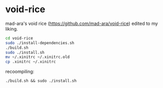 # void-rice

mad-ara's void rice (https://github.com/mad-ara/void-rice) edited to my liking.
```sh
cd void-rice
sudo ./install-dependencies.sh
./build.sh
sudo ./install.sh
mv ~/.xinitrc ~/.xinitrc.old
cp .xinitrc ~/.xinitrc
```
recoompiling:
```
./build.sh && sudo ./install.sh
```
